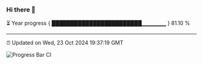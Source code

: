 ### Hi there 👋

⏳ Year progress { ████████████████████████▁▁▁▁▁▁ } 81.10 %

---

⏰ Updated on Wed, 23 Oct 2024 19:37:19 GMT

![Progress Bar CI](https://github.com/IshwaranRudhara/GIT-ACTION/workflows/Progress%20Bar%20CI/badge.svg)
